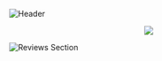 ![Header](https://user-images.githubusercontent.com/65062119/189495513-bed67ec9-1d01-448d-8d74-b9aa54655956.png)

<div align="center">
  <a href="#"><img src="https://user-images.githubusercontent.com/65062119/187359585-621c5637-6e39-4052-8451-d790f19006bf.png"></img></a>
</div>

![Reviews Section](https://user-images.githubusercontent.com/65062119/189495522-8904bc7f-647d-44be-a571-d05b504edc40.png)
